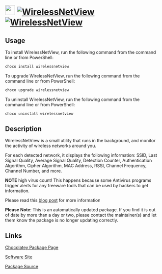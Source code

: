 ﻿# <img src="https://cdn.jsdelivr.net/gh/mkevenaar/chocolatey-packages@355d7ce6ca37378aa523127e7f4200685ad58121/icons/wirelessnetview.png" width="32" height="32"/> [![WirelessNetView](https://img.shields.io/chocolatey/v/wirelessnetview.svg?label=WirelessNetView)](https://chocolatey.org/packages/wirelessnetview) [![WirelessNetView](https://img.shields.io/chocolatey/dt/wirelessnetview.svg)](https://chocolatey.org/packages/wirelessnetview)

## Usage

To install WirelessNetView, run the following command from the command line or from PowerShell:

```powershell
choco install wirelessnetview
```

To upgrade WirelessNetView, run the following command from the command line or from PowerShell:

```powershell
choco upgrade wirelessnetview
```

To uninstall WirelessNetView, run the following command from the command line or from PowerShell:

```powershell
choco uninstall wirelessnetview
```

## Description

WirelessNetView is a small utility that runs in the background, and monitor the activity of wireless networks around you.

For each detected network, it displays the following information: SSID, Last Signal Quality, Average Signal Quality, Detection Counter, Authentication Algorithm, Cipher Algorithm, MAC Address, RSSI, Channel Frequency, Channel Number, and more.

**NOTE** high virus count! This happens because some Antivirus programs trigger alerts for any freeware tools that can be used by hackers to get information.

Please read this [blog post](http://blog.nirsoft.net/2009/05/17/antivirus-companies-cause-a-big-headache-to-small-developers/) for more information

**Please Note**: This is an automatically updated package. If you find it is
out of date by more than a day or two, please contact the maintainer(s) and
let them know the package is no longer updating correctly.


## Links

[Chocolatey Package Page](https://chocolatey.org/packages/wirelessnetview)

[Software Site](http://www.nirsoft.net/utils/wireless_network_view.html)

[Package Source](https://github.com/mkevenaar/chocolatey-packages/tree/master/automatic/wirelessnetview)

